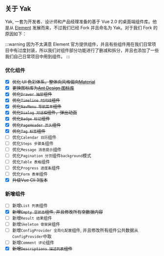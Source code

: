 ## 关于 Yak

Yak, 一套为开发者、设计师和产品经理准备的基于 Vue 2.0 的桌面端组件库。他是从 [Element](https://github.com/ElemeFE/element) 发展而来，不过我们已经 Fork 并且命名为 Yak。对于我们 Fork 的原因如下：

:::warning
因为不太满意 Element 官方提供组件，并且有些组件用在我们日常项目中有过度封装，所以我们对组件部分功能进行了删减和拆分，并且也添加了一些我们自己日常项目中用到组件。
:::

### 优化组件

- [x] ~~优化 UI 色彩体系，整体向风格偏向[Material](https://material.io/guidelines/style/color.html#color-color-tool)~~
- [x] ~~更换图标库为[Ant Design 图标库](https://www.iconfont.cn/collections/detail?spm=a313x.7781069.1998910419.29)~~
- [x] ~~优化`Drawer 抽屉`组件~~
- [x] ~~优化`Timeline 时间线`组件~~
- [x] ~~优化`NavMenu 导航菜单`组件~~
- [x] ~~优化`Dialog 对话框`组件，弹出动画~~
- [x] ~~优化`Badge 标记`组件~~
- [x] ~~优化`PageHeader 页头`组件~~
- [x] ~~优化`Tag 标签`组件~~
- [ ] 优化`Calendar 日历`组件
- [ ] 优化`Steps 步骤条`组件
- [ ] 优化`Message 消息提示`组件
- [ ] 优化`Pagination 分页`组件`background`模式
- [ ] 优化`Table 表格`组件
- [ ] 优化`Progress 进度条`组件
- [ ] 优化`Form 表单`组件
- [x] ~~升级Vue Cli 3版本~~

### 新增组件

- [ ] 新增`List 列表`组件
- [x] ~~新增`Empty 空状态`组件, 并且修改所有空数据内容~~
- [ ] 新增`Result 结果`组件
- [ ] 新增`Skeleton 骨架屏`组件
- [ ] 新增`ConfigProvider 全局化配置`组件, 并且修改所有组件公共数据从`ConfigProvider`中取
- [ ] 新增`Comment 评论`组件
- [x] ~~新增`Descriptions 描述列表`组件~~

